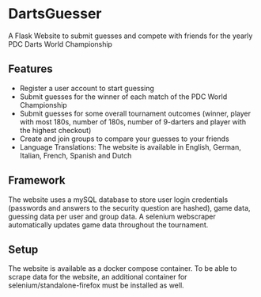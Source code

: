 # DartsGuesser
A Flask Website to submit guesses and compete with friends for the yearly PDC Darts World Championship

## Features
- Register a user account to start guessing
- Submit guesses for the winner of each match of the PDC World Championship
- Submit guesses for some overall tournament outcomes (winner, player with most 180s, number of 180s, number of 9-darters and player with the highest checkout)
- Create and join groups to compare your guesses to your friends
- Language Translations: The website is available in English, German, Italian, French, Spanish and Dutch

## Framework
The website uses a mySQL database to store user login credentials (passwords and answers to the security question are hashed), game data, guessing data per user and group data. A selenium webscraper automatically updates game data throughout the tournament.

## Setup
The website is available as a docker compose container. To be able to scrape data for the website, an additional container for selenium/standalone-firefox must be installed as well.
